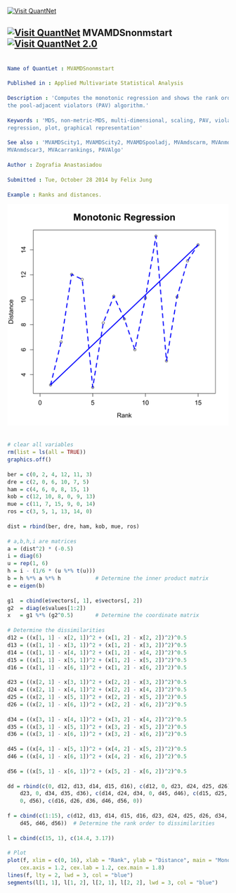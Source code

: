 
[<img src="https://github.com/QuantLet/Styleguide-and-Validation-procedure/blob/master/pictures/banner.png" alt="Visit QuantNet">](http://quantlet.de/index.php?p=info)

## [<img src="https://github.com/QuantLet/Styleguide-and-Validation-procedure/blob/master/pictures/qloqo.png" alt="Visit QuantNet">](http://quantlet.de/) **MVAMDSnonmstart** [<img src="https://github.com/QuantLet/Styleguide-and-Validation-procedure/blob/master/pictures/QN2.png" width="60" alt="Visit QuantNet 2.0">](http://quantlet.de/d3/ia)

```yaml

Name of QuantLet : MVAMDSnonmstart

Published in : Applied Multivariate Statistical Analysis

Description : 'Computes the monotonic regression and shows the rank order of dissimilarities for
the pool-adjacent violators (PAV) algorithm.'

Keywords : 'MDS, non-metric-MDS, multi-dimensional, scaling, PAV, violators, Shepard-Kruskal,
regression, plot, graphical representation'

See also : 'MVAMDScity1, MVAMDScity2, MVAMDSpooladj, MVAmdscarm, MVAnmdscar1, MVAnmdscar2,
MVAnmdscar3, MVAcarrankings, PAVAlgo'

Author : Zografia Anastasiadou

Submitted : Tue, October 28 2014 by Felix Jung

Example : Ranks and distances.

```

![Picture1](MVAMDSnonmstart.png)


```r

# clear all variables
rm(list = ls(all = TRUE))
graphics.off()

ber = c(0, 2, 4, 12, 11, 3)
dre = c(2, 0, 6, 10, 7, 5)
ham = c(4, 6, 0, 8, 15, 1)
kob = c(12, 10, 8, 0, 9, 13)
mue = c(11, 7, 15, 9, 0, 14)
ros = c(3, 5, 1, 13, 14, 0)

dist = rbind(ber, dre, ham, kob, mue, ros)

# a,b,h,i are matrices
a = (dist^2) * (-0.5)
i = diag(6)
u = rep(1, 6)
h = i - (1/6 * (u %*% t(u)))
b = h %*% a %*% h           # Determine the inner product matrix
e = eigen(b)

g1  = cbind(e$vectors[, 1], e$vectors[, 2])
g2  = diag(e$values[1:2])
x   = g1 %*% (g2^0.5)       # Determine the coordinate matrix

# Determine the dissimilarities
d12 = ((x[1, 1] - x[2, 1])^2 + (x[1, 2] - x[2, 2])^2)^0.5
d13 = ((x[1, 1] - x[3, 1])^2 + (x[1, 2] - x[3, 2])^2)^0.5
d14 = ((x[1, 1] - x[4, 1])^2 + (x[1, 2] - x[4, 2])^2)^0.5
d15 = ((x[1, 1] - x[5, 1])^2 + (x[1, 2] - x[5, 2])^2)^0.5
d16 = ((x[1, 1] - x[6, 1])^2 + (x[1, 2] - x[6, 2])^2)^0.5

d23 = ((x[2, 1] - x[3, 1])^2 + (x[2, 2] - x[3, 2])^2)^0.5
d24 = ((x[2, 1] - x[4, 1])^2 + (x[2, 2] - x[4, 2])^2)^0.5
d25 = ((x[2, 1] - x[5, 1])^2 + (x[2, 2] - x[5, 2])^2)^0.5
d26 = ((x[2, 1] - x[6, 1])^2 + (x[2, 2] - x[6, 2])^2)^0.5

d34 = ((x[3, 1] - x[4, 1])^2 + (x[3, 2] - x[4, 2])^2)^0.5
d35 = ((x[3, 1] - x[5, 1])^2 + (x[3, 2] - x[5, 2])^2)^0.5
d36 = ((x[3, 1] - x[6, 1])^2 + (x[3, 2] - x[6, 2])^2)^0.5

d45 = ((x[4, 1] - x[5, 1])^2 + (x[4, 2] - x[5, 2])^2)^0.5
d46 = ((x[4, 1] - x[6, 1])^2 + (x[4, 2] - x[6, 2])^2)^0.5

d56 = ((x[5, 1] - x[6, 1])^2 + (x[5, 2] - x[6, 2])^2)^0.5

dd = rbind(c(0, d12, d13, d14, d15, d16), c(d12, 0, d23, d24, d25, d26), c(d13, 
    d23, 0, d34, d35, d36), c(d14, d24, d34, 0, d45, d46), c(d15, d25, d35, d45, 
    0, d56), c(d16, d26, d36, d46, d56, 0))

f = cbind(c(1:15), c(d12, d13, d14, d15, d16, d23, d24, d25, d26, d34, d35, d36, 
    d45, d46, d56))  # Determine the rank order to dissimilarities

l = cbind(c(15, 1), c(14.4, 3.17))

# Plot
plot(f, xlim = c(0, 16), xlab = "Rank", ylab = "Distance", main = "Monotonic Regression", 
    cex.axis = 1.2, cex.lab = 1.2, cex.main = 1.8)
lines(f, lty = 2, lwd = 3, col = "blue")
segments(l[1, 1], l[1, 2], l[2, 1], l[2, 2], lwd = 3, col = "blue") 

```

